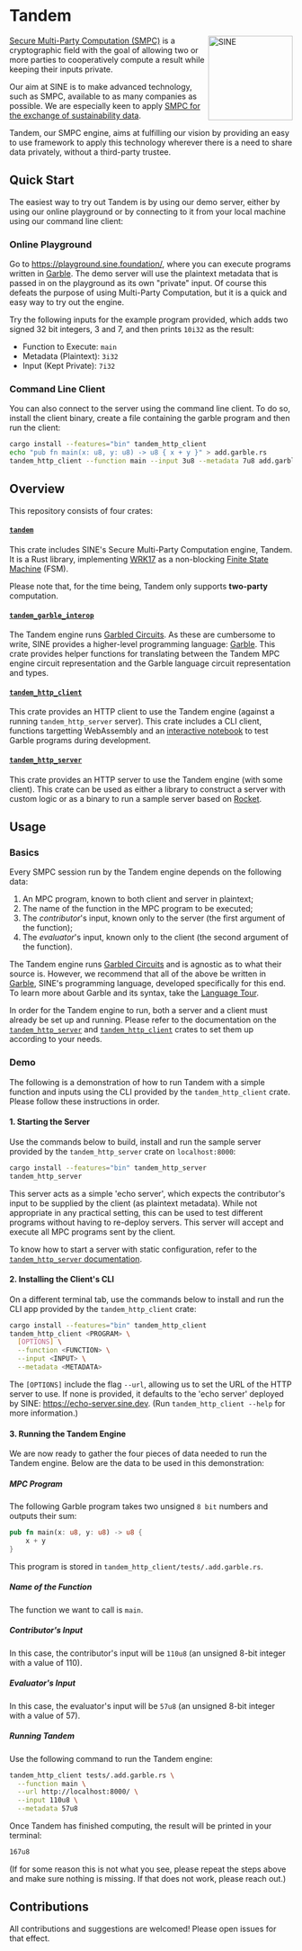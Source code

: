 # Tandem

<img src="https://avatars.githubusercontent.com/u/67928740?s=200&v=4" alt="SINE" height="150" align="right"/>

[Secure Multi-Party Computation (SMPC)](https://sine.foundation/library/002-smpc) is a cryptographic field with the goal of allowing two or more parties to cooperatively compute a result while keeping their inputs private.

Our aim at SINE is to make advanced technology, such as SMPC, available to as many companies as possible. We are especially keen to apply [SMPC for the exchange of sustainability data](https://sine.foundation/library/sine-is-partnering-with-wbcsd-to-decarbonise-the-economy).

Tandem, our SMPC engine, aims at fulfilling our vision by providing an easy to use framework to apply this technology wherever there is a need to share data privately, without a third-party trustee.

## Quick Start

The easiest way to try out Tandem is by using our demo server, either by using our online playground or by connecting to it from your local machine using our command line client:

### Online Playground

Go to <https://playground.sine.foundation/>, where you can execute programs written in [Garble](https://github.com/sine-fdn/garble-lang). The demo server will use the plaintext metadata that is passed in on the playground as its own "private" input. Of course this defeats the purpose of using Multi-Party Computation, but it is a quick and easy way to try out the engine.

Try the following inputs for the example program provided, which adds two signed 32 bit integers, 3 and 7, and then prints `10i32` as the result:

  - Function to Execute: `main`
  - Metadata (Plaintext): `3i32`
  - Input (Kept Private): `7i32`

### Command Line Client

You can also connect to the server using the command line client. To do so, install the client binary, create a file containing the garble program and then run the client:

```sh
cargo install --features="bin" tandem_http_client
echo "pub fn main(x: u8, y: u8) -> u8 { x + y }" > add.garble.rs
tandem_http_client --function main --input 3u8 --metadata 7u8 add.garble.rs
```

## Overview

This repository consists of four crates:

#### [`tandem`](tandem/)

This crate includes SINE's Secure Multi-Party Computation engine, Tandem. It is a Rust library, implementing [WRK17](https://acmccs.github.io/papers/p21-wangA.pdf) as a non-blocking [Finite State Machine](https://en.wikipedia.org/wiki/Finite-state_machine) (FSM).

Please note that, for the time being, Tandem only supports __two-party__ computation.

#### [`tandem_garble_interop`](tandem_garble_interop/)

The Tandem engine runs [Garbled Circuits](https://en.wikipedia.org/wiki/Garbled_circuit). As these are cumbersome to write, SINE provides a higher-level programming language: [Garble](https://github.com/sine-fdn/garble-lang). This crate provides helper functions for translating between the Tandem MPC engine circuit representation and the Garble language circuit representation and types.

#### [`tandem_http_client`](tandem_http_client/)

This crate provides an HTTP client to use the Tandem engine (against a running `tandem_http_server` server). This crate includes a CLI client, functions targetting WebAssembly and an [interactive notebook](https://mpc-notebook.fly.dev) to test Garble programs during development.

#### [`tandem_http_server`](tandem_http_server/)

This crate provides an HTTP server to use the Tandem engine (with some client). This crate can be used as either a library to construct a server with custom logic or as a binary to run a sample server based on [Rocket](https://rocket.rs/).

## Usage

### Basics

Every SMPC session run by the Tandem engine depends on the following data:

1. An MPC program, known to both client and server in plaintext;
2. The name of the function in the MPC program to be executed;
3. The _contributor_'s input, known only to the server (the first argument of the function);
4. The _evaluator_'s input, known only to the client (the second argument of the function).

The Tandem engine runs [Garbled Circuits](https://en.wikipedia.org/wiki/Garbled_circuit) and is agnostic as to what their source is. However, we recommend that all of the above be written in [Garble](https://github.com/sine-fdn/garble-lang), SINE's programming language, developed specifically for this end. To learn more about Garble and its syntax, take the [Language Tour](https://github.com/sine-fdn/garble/blob/main/language_tour.md).

In order for the Tandem engine to run, both a server and a client must already be set up and running. Please refer to the documentation on the [`tandem_http_server`](tandem_http_server/) and [`tandem_http_client`](tandem_http_client) crates to set them up according to your needs.

### Demo

The following is a demonstration of how to run Tandem with a simple function and inputs using the CLI provided by the `tandem_http_client` crate. Please follow these instructions in order.

#### 1. Starting the Server

Use the commands below to build, install and run the sample server provided by the `tandem_http_server` crate on `localhost:8000`:

```sh
cargo install --features="bin" tandem_http_server
tandem_http_server
```

This server acts as a simple 'echo server', which expects the contributor's input to be supplied by the client (as plaintext metadata). While not appropriate in any practical setting, this can be used to test different programs without having to re-deploy servers. This server will accept and execute all MPC programs sent by the client.

To know how to start a server with static configuration, refer to the [`tandem_http_server` documentation](tandem_http_server/README.md).

#### 2. Installing the Client's CLI

On a different terminal tab, use the commands below to install and run the CLI app provided by the `tandem_http_client` crate:

```sh
cargo install --features="bin" tandem_http_client
tandem_http_client <PROGRAM> \
  [OPTIONS] \
  --function <FUNCTION> \
  --input <INPUT> \
  --metadata <METADATA>
```

The `[OPTIONS]` include the flag `--url`, allowing us to set the URL of the HTTP server to use. If none is provided, it defaults to the 'echo server' deployed by SINE: https://echo-server.sine.dev. (Run `tandem_http_client --help` for more information.)

#### 3. Running the Tandem Engine

We are now ready to gather the four pieces of data needed to run the Tandem engine. Below are the data to be used in this demonstration:

##### MPC Program

The following Garble program takes two unsigned `8 bit` numbers and outputs their sum:

```Rust
pub fn main(x: u8, y: u8) -> u8 {
    x + y
}
```

This program is stored in `tandem_http_client/tests/.add.garble.rs`.

##### Name of the Function

The function we want to call is `main`.

##### Contributor's Input

In this case, the contributor's input will be `110u8` (an unsigned 8-bit integer with a value of 110).

##### Evaluator's Input

In this case, the evaluator's input will be `57u8` (an unsigned 8-bit integer with a value of 57).

##### Running Tandem

Use the following command to run the Tandem engine:

```sh
tandem_http_client tests/.add.garble.rs \
  --function main \
  --url http://localhost:8000/ \
  --input 110u8 \
  --metadata 57u8
```

Once Tandem has finished computing, the result will be printed in your terminal:

```sh
167u8
```

(If for some reason this is not what you see, please repeat the steps above and make sure nothing is missing. If that does not work, please reach out.)

## Contributions

All contributions and suggestions are welcomed! Please open issues for that effect.
